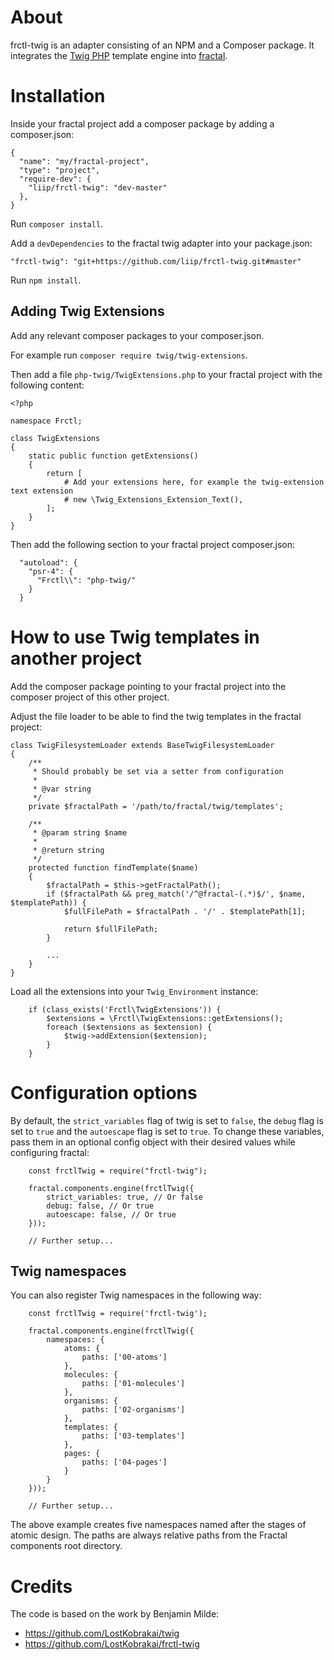 # About

frctl-twig is an adapter consisting of an NPM and a Composer package.
It integrates the [Twig PHP](https://twig.symfony.com) template engine into [fractal](https://fractal.build).

# Installation

Inside your fractal project add a composer package by adding a composer.json:

```
{
  "name": "my/fractal-project",
  "type": "project",
  "require-dev": {
    "liip/frctl-twig": "dev-master"
  },
}
```

Run `composer install`.

Add a `devDependencies` to the fractal twig adapter into your package.json:

    "frctl-twig": "git+https://github.com/liip/frctl-twig.git#master"

Run `npm install`.

## Adding Twig Extensions

Add any relevant composer packages to your composer.json.

For example run `composer require twig/twig-extensions`.

Then add a file `php-twig/TwigExtensions.php` to your fractal project with the following content:

```
<?php

namespace Frctl;

class TwigExtensions
{
    static public function getExtensions()
    {
        return [
            # Add your extensions here, for example the twig-extension text extension
            # new \Twig_Extensions_Extension_Text(),
        ];
    }
}
```

Then add the following section to your fractal project composer.json:

```
  "autoload": {
    "psr-4": {
      "Frctl\\": "php-twig/"
    }
  }

```

# How to use Twig templates in another project

Add the composer package pointing to your fractal project into the composer project of this other project.

Adjust the file loader to be able to find the twig templates in the fractal project:

```
class TwigFilesystemLoader extends BaseTwigFilesystemLoader
{
    /**
     * Should probably be set via a setter from configuration
     *
     * @var string
     */
    private $fractalPath = '/path/to/fractal/twig/templates';

    /**
     * @param string $name
     *
     * @return string
     */
    protected function findTemplate($name)
    {
        $fractalPath = $this->getFractalPath();
        if ($fractalPath && preg_match('/^@fractal-(.*)$/', $name, $templatePath)) {
            $fullFilePath = $fractalPath . '/' . $templatePath[1];

            return $fullFilePath;
        }

        ...
    }
}
```

Load all the extensions into your `Twig_Environment` instance:

```
    if (class_exists('Frctl\TwigExtensions')) {
        $extensions = \Frctl\TwigExtensions::getExtensions();
        foreach ($extensions as $extension) {
            $twig->addExtension($extension);
        }
    }
```

# Configuration options

By default, the `strict_variables` flag of twig is set to `false`, the `debug` flag is set to `true` and the `autoescape` flag is set to `true`.
To change these variables, pass them in an optional config object with their desired values while configuring 
fractal:

```
    const frctlTwig = require("frctl-twig");
    
    fractal.components.engine(frctlTwig({
        strict_variables: true, // Or false
        debug: false, // Or true
        autoescape: false, // Or true
    }));
    
    // Further setup...
```

## Twig namespaces

You can also register Twig namespaces in the following way:

```
    const frctlTwig = require('frctl-twig');

    fractal.components.engine(frctlTwig({
        namespaces: {
            atoms: {
                paths: ['00-atoms']
            },
            molecules: {
                paths: ['01-molecules']
            },
            organisms: {
                paths: ['02-organisms']
            },
            templates: {
                paths: ['03-templates']
            },
            pages: {
                paths: ['04-pages']
            }
        }
    }));

    // Further setup...
```

The above example creates five namespaces named after the stages of atomic design. The paths are always relative paths from the Fractal components root directory.

# Credits

The code is based on the work by Benjamin Milde:
* https://github.com/LostKobrakai/twig
* https://github.com/LostKobrakai/frctl-twig
